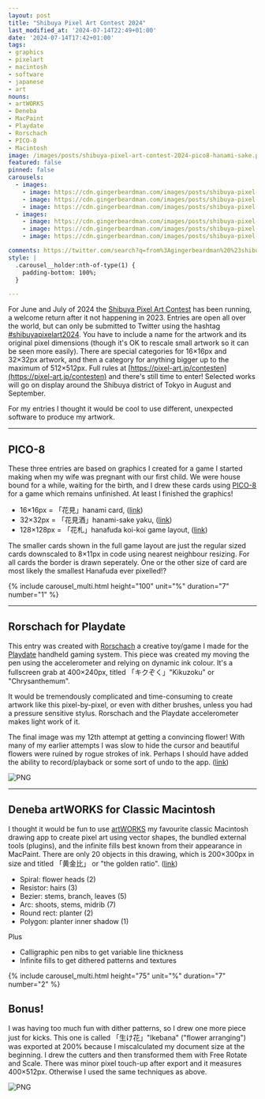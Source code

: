 ```yaml
---
layout: post
title: "Shibuya Pixel Art Contest 2024"
last_modified_at: '2024-07-14T22:49+01:00'
date: '2024-07-14T17:42+01:00'
tags:
- graphics
- pixelart
- macintosh
- software
- japanese
- art
nouns:
- artWORKS
- Deneba
- MacPaint
- Playdate
- Rorschach
- PICO-8
- Macintosh
image: /images/posts/shibuya-pixel-art-contest-2024-pico8-hanami-sake.png
featured: false
pinned: false
carousels:
  - images:
    - image: https://cdn.gingerbeardman.com/images/posts/shibuya-pixel-art-contest-2024-pico8-hanami.png
    - image: https://cdn.gingerbeardman.com/images/posts/shibuya-pixel-art-contest-2024-pico8-hanami-sake.png
    - image: https://cdn.gingerbeardman.com/images/posts/shibuya-pixel-art-contest-2024-pico8-hanafuda.png
  - images:
    - image: https://cdn.gingerbeardman.com/images/posts/shibuya-pixel-art-contest-2024-artworks1.png
    - image: https://cdn.gingerbeardman.com/images/posts/shibuya-pixel-art-contest-2024-artworks2.png
    - image: https://cdn.gingerbeardman.com/images/posts/shibuya-pixel-art-contest-2024-artworks3.png

comments: https://twitter.com/search?q=from%3Agingerbeardman%20%23shibuyapixelart2024%20
style: |
  .carousel__holder:nth-of-type(1) {
    padding-bottom: 100%;
  }

---
```


For June and July of 2024 the [Shibuya Pixel Art Contest](https://pixel-art.jp/contesten) has been running, a welcome return after it not happening in 2023. Entries are open all over the world, but can only be submitted to Twitter using the hashtag [#shibuyapixelart2024](https://twitter.com/hashtag/shibuyapixelart2024). You have to include a name for the artwork and its original pixel dimensions (though it's OK to rescale small artwork so it can be seen more easily). There are special categories for 16×16px and 32×32px artwork, and then a category for anything bigger up to the maximum of 512×512px. Full rules at [https://pixel-art.jp/contesten](https://pixel-art.jp/contesten) and there's still time to enter! Selected works will go on display around the Shibuya district of Tokyo in August and September.

For my entries I thought it would be cool to use different, unexpected software to produce my artwork.

----

## PICO-8

These three entries are based on graphics I created for a game I started making when my wife was pregnant with our first child. We were house bound for a while, waiting for the birth, and I drew these cards using [PICO-8](https://www.lexaloffle.com/pico-8.php) for a game which remains unfinished. At least I finished the graphics!

- 16×16px = 「花見」hanami card, ([link](https://twitter.com/gingerbeardman/status/1808102421077295350))
- 32×32px = 「花見酒」hanami-sake yaku, ([link](https://twitter.com/gingerbeardman/status/1808102225857720725))
- 128×128px = 「花札」hanafuda koi-koi game layout, ([link](https://twitter.com/gingerbeardman/status/1806905446805938219))

The smaller cards shown in the full game layout are just the regular sized cards downscaled to 8×11px in code using nearest neighbour resizing. For all cards the border is drawn seperately. One or the other size of card are most likely the smallest Hanafuda ever pixelled!?

{% include carousel_multi.html height="100" unit="%" duration="7" number="1" %}

----

## Rorschach for Playdate

This entry was created with [Rorschach](https://gingerbeardman.itch.io/rorschach) a creative toy/game I made for the [Playdate](https://play.date) handheld gaming system. This piece was created my moving the pen using the accelerometer and relying on dynamic ink colour. It's a fullscreen grab at 400×240px, titled 「キクぞく」"Kikuzoku" or "Chrysanthemum".

It would be tremendously complicated and time-consuming to create artwork like this pixel-by-pixel, or even with dither brushes, unless you had a pressure sensitive stylus. Rorschach and the Playdate accelerometer makes light work of it.

The final image was my 12th attempt at getting a convincing flower! With many of my earlier attempts I was slow to hide the cursor and beautiful flowers were ruined by rogue strokes of ink. Perhaps I should have added the ability to record/playback or some sort of undo to the app. ([link](https://twitter.com/gingerbeardman/status/1810481363046318410))

![PNG](https://cdn.gingerbeardman.com/images/posts/shibuya-pixel-art-contest-2024-rorschach.png)

----

## Deneba artWORKS for Classic Macintosh

I thought it would be fun to use [artWORKS](/tag/deneba/) my favourite classic Macintosh drawing app to create pixel art using vector shapes, the bundled external tools (plugins), and the infinite fills best known from their appearance in MacPaint. There are only 20 objects in this drawing, which is 200×300px in size and titled 「黄金比」 or "the golden ratio". ([link](https://twitter.com/gingerbeardman/status/1812491599789576474))

- Spiral: flower heads (2)
- Resistor: hairs (3)
- Bezier: stems, branch, leaves (5)
- Arc: shoots, stems, midrib (7)
- Round rect: planter (2)
- Polygon: planter inner shadow (1)

Plus

- Calligraphic pen nibs to get variable line thickness
- Infinite fills to get dithered patterns and textures

{% include carousel_multi.html height="75" unit="%" duration="7" number="2" %}

## Bonus!

I was having too much fun with dither patterns, so I drew one more piece just for kicks. This one is called 「生け花」"Ikebana" ("flower arranging") was exported at 200% because I miscalculated my document size at the beginning. I drew the cutters and then transformed them with Free Rotate and Scale. There was minor pixel touch-up after export and it measures 400×512px. Otherwise I used the same techniques as above.

![PNG](https://cdn.gingerbeardman.com/images/posts/shibuya-pixel-art-contest-2024-artworks-ikebana.png)
